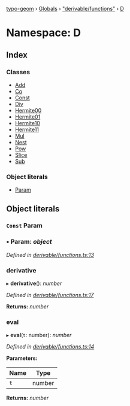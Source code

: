 [typo-geom](../README.md) › [Globals](../globals.md) › ["derivable/functions"](_derivable_functions_.md) › [D](_derivable_functions_.d.md)

# Namespace: D

## Index

### Classes

* [Add](../classes/_derivable_functions_.d.add.md)
* [Co](../classes/_derivable_functions_.d.co.md)
* [Const](../classes/_derivable_functions_.d.const.md)
* [Div](../classes/_derivable_functions_.d.div.md)
* [Hermite00](../classes/_derivable_functions_.d.hermite00.md)
* [Hermite01](../classes/_derivable_functions_.d.hermite01.md)
* [Hermite10](../classes/_derivable_functions_.d.hermite10.md)
* [Hermite11](../classes/_derivable_functions_.d.hermite11.md)
* [Mul](../classes/_derivable_functions_.d.mul.md)
* [Nest](../classes/_derivable_functions_.d.nest.md)
* [Pow](../classes/_derivable_functions_.d.pow.md)
* [Slice](../classes/_derivable_functions_.d.slice.md)
* [Sub](../classes/_derivable_functions_.d.sub.md)

### Object literals

* [Param](_derivable_functions_.d.md#const-param)

## Object literals

### `Const` Param

### ▪ **Param**: *object*

*Defined in [derivable/functions.ts:13](https://github.com/be5invis/typo-geom/blob/9ebaae4/src/derivable/functions.ts#L13)*

###  derivative

▸ **derivative**(): *number*

*Defined in [derivable/functions.ts:17](https://github.com/be5invis/typo-geom/blob/9ebaae4/src/derivable/functions.ts#L17)*

**Returns:** *number*

###  eval

▸ **eval**(`t`: number): *number*

*Defined in [derivable/functions.ts:14](https://github.com/be5invis/typo-geom/blob/9ebaae4/src/derivable/functions.ts#L14)*

**Parameters:**

Name | Type |
------ | ------ |
`t` | number |

**Returns:** *number*
